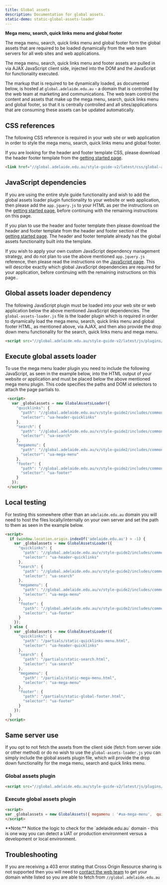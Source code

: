 ```yaml
---
title: Global assets
description: Documentation for global assets.
static-demo: static-global-assets-loader
---
```


**Mega menu, search, quick links menu and global footer**

The mega menu, search, quick links menu and global footer form the global assets that are required to be loaded dynamically from the web team servers for all web sites and web applications.
 
The mega menu, search, quick links menu and footer assets are pulled in via AJAX JavaScript client side, injected into the DOM and the JavaScript for functionality 
executed.
 
The markup that is required to be dynamically loaded, as documented below, is hosted at  `global.adelaide.edu.au` - a domain that is controlled by the 
web team at marketing and communications. The web team control the content and assets that make up the mega menu, search, quick links menu and global footer, so that it is centrally controlled and all sites/applications that are consuming these assets can be updated automatically. 

## CSS references

The following CSS reference is required in your web site or web application in order to style the mega menu, search, quick links menu and global footer.

If you are looking for the header and footer template CSS, please download the header footer template from the [getting started page](getting-started.html).

```html
<link href="//global.adelaide.edu.au/style-guide-v2/latest/css/global-assets.css" rel="stylesheet">
```

## JavaScript dependencies
 
If you are using the entire style guide functionality and wish to add the global assets loader plugin functionality to your website or web application, then please add the `app.jquery.js` to your HTML as per the instructions on the [getting started page](getting-started.html), before continuing with the remaining instructions on this page.

If you plan to use the header and footer template then please download the header and footer template from the header and footer section of the [getting started page](getting-started.html). The header and footer template already has the global assets functionality built into the template.

If you wish to apply your own custom JavaScript dependency management strategy, and do not plan to use the above mentioned `app.jquery.js` reference, then please read the instructions on the [JavaScript page](javascript.html). This will describe exactly which global JavaScript dependencies are required for your application, before continuing with the remaining instructions on this page..

## Global assets loader dependency

The following JavaScript plugin must be loaded into your web site or web application below the above mentioned JavaScript dependencies. The `global-assets-loader.js` file is the loader plugin which is required in order to dynamically load the mega menu, search, quick links menu and global footer HTML, as mentioned above, via AJAX, and then also provide the drop down menu functionality for the search, quick links menu and mega menu.
 
```html
<script src="//global.adelaide.edu.au/style-guide-v2/latest/js/plugins/global-assets-loader.js"></script>
```

## Execute global assets loader

To use the mega menu loader plugin you need to include the following JavaScript, as seen in the example below, into the HTML output of your website or application and must be placed below the above mentioned mega menu plugin. This code specifies the paths and DOM id selectors to attach the page partials to. 

```html
 <script>
   var _globalassets = new GlobalAssetsLoader({
     "quicklinks": {
       "path": "//global.adelaide.edu.au/v/style-guide2/includes/common/static-quicklinks-menu.html",
       "selector": "ua-header-quicklinks"
     },
     "search": {
       "path": "//global.adelaide.edu.au/v/style-guide2/includes/common/static-search.html",
       "selector": "ua-search"
     },
     "megamenu": {
       "path": "//global.adelaide.edu.au/v/style-guide2/includes/common/static-mega-menu.html",
       "selector": "ua-mega-menu"
     },
     "footer": {
       "path": "//global.adelaide.edu.au/v/style-guide2/includes/common/static-global-footer.html",
       "selector": "ua-footer"
     }
   });
 </script>
```

## Local testing

For testing this somewhere other than an `adelaide.edu.au` domain you will need to host the files locally/internally on your own server and set the path to them as seen in the example below.

```html
<script>
  if (window.location.origin.indexOf('adelaide.edu.au') > -1) {
    var _globalassets = new GlobalAssetsLoader({
      "quicklinks": {
        "path": "//global.adelaide.edu.au/v/style-guide2/includes/common/static-quicklinks-menu.html",
        "selector": "ua-header-quicklinks"
      },
      "search": {
        "path": "//global.adelaide.edu.au/v/style-guide2/includes/common/static-search.html",
        "selector": "ua-search"
      },
      "megamenu": {
        "path": "//global.adelaide.edu.au/v/style-guide2/includes/common/static-mega-menu.html",
        "selector": "ua-mega-menu"
      },
      "footer": {
        "path": "//global.adelaide.edu.au/v/style-guide2/includes/common/static-global-footer.html",
        "selector": "ua-footer"
      }
    });
  } else {
    var _globalassets = new GlobalAssetsLoader({
      "quicklinks": {
        "path": "/partials/static-quicklinks-menu.html",
        "selector": "ua-header-quicklinks"
      },
      "search": {
        "path": "/partials/static-search.html",
        "selector": "ua-search"
      },
      "megamenu": {
        "path": "/partials/static-mega-menu.html",
        "selector": "ua-mega-menu"
      },
      "footer": {
        "path": "/partials/static-global-footer.html",
        "selector": "ua-footer"
      }
    });
  }
</script>
```

## Same server use

If you opt to not fetch the assets from the client side (fetch from server side or other method) or do no wish to use the `global-assets-loader.js` you can simply include the global assets plugin file, which will provide the drop down functionality for the mega menu, search and quick links menu.

### Global assets plugin

```html
<script src="//global.adelaide.edu.au/style-guide-v2/latest/js/plugins/global-assets-plugin.js"></script>
```

### Execute global assets plugin

```html
<script>
var _globalassets = new GlobalAssets({ megamenu : '#ua-mega-menu',  quicklinks : '#ua-header-quicklinks', search: '#ua-search'});
</script>
```

<div class="alert callout">
<p>**Note:** Notice the logic to check for the `adelaide.edu.au` domain - this is one way you can detect a UAT or production environment versus a development or local environment.</p>
</div>

## Troubleshooting 

If you are receiving a 403 error stating that Cross Origin Resource sharing is not supported then you will need to [contact 
the web team](//www.adelaide.edu.au/webguide/help/) to get your domain white listed so you are able to fetch from `//global.adelaide.edu.au`
